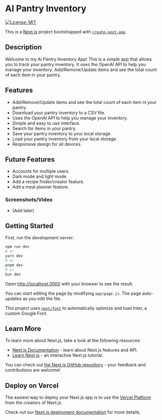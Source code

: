 # AI Pantry Inventory

[![License: MIT](https://img.shields.io/badge/License-MIT-yellow.svg)](https://opensource.org/licenses/MIT)

This is a [Next.js](https://nextjs.org/) project bootstrapped with [`create-next-app`](https://github.com/vercel/next.js/tree/canary/packages/create-next-app).

## Description

Welcome to my Ai Pantry Inventory App! This is a simple app that allows you to track your pantry inventory. It uses the OpenAI API to help you manage your inventory. Add/Remove/Update items and see the total count of each item in your pantry.

## Features

- Add/Remove/Update items and see the total count of each item in your pantry.
- Download your pantry inventory to a CSV file.
- Uses the OpenAI API to help you manage your inventory.
- Simple and easy to use interface.
- Search for items in your pantry.
- Save your pantry inventory to your local storage.
- Load your pantry inventory from your local storage.
- Responsive design for all devices.

## Future Features

- Accounts for multiple users.
- Dark mode and light mode.
- Add a recipe finder/creator feature.
- Add a meal planner feature.

### Screenshots/Video

- (Add later)

## Getting Started

First, run the development server:

```bash
npm run dev
# or
yarn dev
# or
pnpm dev
# or
bun dev
```

Open [http://localhost:3000](http://localhost:3000) with your browser to see the result.

You can start editing the page by modifying `app/page.js`. The page auto-updates as you edit the file.

This project uses [`next/font`](https://nextjs.org/docs/basic-features/font-optimization) to automatically optimize and load Inter, a custom Google Font.

## Learn More

To learn more about Next.js, take a look at the following resources:

- [Next.js Documentation](https://nextjs.org/docs) - learn about Next.js features and API.
- [Learn Next.js](https://nextjs.org/learn) - an interactive Next.js tutorial.

You can check out [the Next.js GitHub repository](https://github.com/vercel/next.js/) - your feedback and contributions are welcome!

## Deploy on Vercel

The easiest way to deploy your Next.js app is to use the [Vercel Platform](https://vercel.com/new?utm_medium=default-template&filter=next.js&utm_source=create-next-app&utm_campaign=create-next-app-readme) from the creators of Next.js.

Check out our [Next.js deployment documentation](https://nextjs.org/docs/deployment) for more details.

